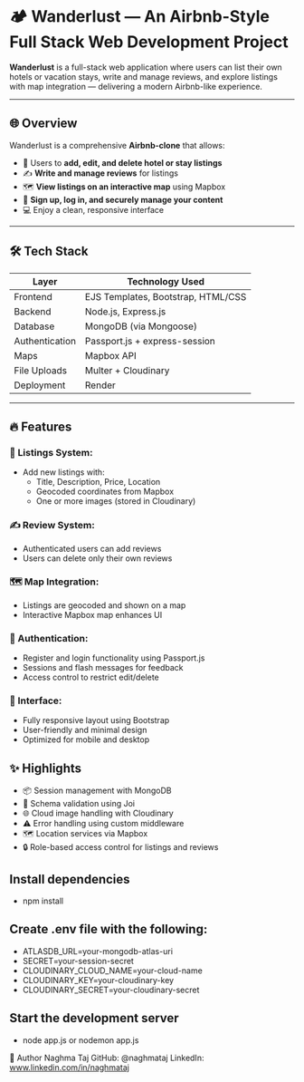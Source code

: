 # 🏕️ Wanderlust — An Airbnb-Style Full Stack Web Development Project

**Wanderlust** is a full-stack web application where users can list their own hotels or vacation stays, write and manage reviews, and explore listings with map integration — delivering a modern Airbnb-like experience.

---

## 🌐 Overview

Wanderlust is a comprehensive **Airbnb-clone** that allows:

- 🏡 Users to **add, edit, and delete hotel or stay listings**
- ✍️ **Write and manage reviews** for listings
- 🗺️ **View listings on an interactive map** using Mapbox
- 🔐 **Sign up, log in, and securely manage your content**
- 💻 Enjoy a clean, responsive interface 

---

## 🛠️ Tech Stack

| Layer        | Technology Used                             |
|--------------|---------------------------------------------|
| Frontend     | EJS Templates, Bootstrap, HTML/CSS          |
| Backend      | Node.js, Express.js                         |
| Database     | MongoDB (via Mongoose)                      |
| Authentication | Passport.js + express-session            |
| Maps         | Mapbox API                                  |
| File Uploads | Multer + Cloudinary                         |
| Deployment   | Render                                       |

---

## 🔥 Features

### 🏨 Listings System:
- Add new listings with:
  - Title, Description, Price, Location
  - Geocoded coordinates from Mapbox
  - One or more images (stored in Cloudinary)

### ✍️ Review System:
- Authenticated users can add reviews
- Users can delete only their own reviews

### 🗺️ Map Integration:
- Listings are geocoded and shown on a map
- Interactive Mapbox map enhances UI

### 🔐 Authentication:
- Register and login functionality using Passport.js
- Sessions and flash messages for feedback
- Access control to restrict edit/delete

### 💅 Interface:
- Fully responsive layout using Bootstrap
- User-friendly and minimal design
- Optimized for mobile and desktop

## ✨ Highlights
- 📦 Session management with MongoDB
- 🧠 Schema validation using Joi
- 🌐 Cloud image handling with Cloudinary
- ⚠️ Error handling using custom middleware
- 🗺️ Location services via Mapbox
- 🔒 Role-based access control for listings and reviews

## Install dependencies
- npm install

## Create .env file with the following:
- ATLASDB_URL=your-mongodb-atlas-uri
- SECRET=your-session-secret
- CLOUDINARY_CLOUD_NAME=your-cloud-name
- CLOUDINARY_KEY=your-cloudinary-key
- CLOUDINARY_SECRET=your-cloudinary-secret

## Start the development server
- node app.js or nodemon app.js

👤 Author
Naghma Taj
GitHub: @naghmataj
LinkedIn: www.linkedin.com/in/naghmataj
